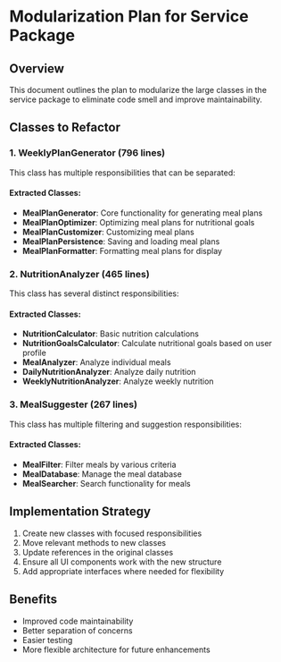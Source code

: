 # Modularization Plan for Service Package

## Overview
This document outlines the plan to modularize the large classes in the service package to eliminate code smell and improve maintainability.

## Classes to Refactor

### 1. WeeklyPlanGenerator (796 lines)
This class has multiple responsibilities that can be separated:

#### Extracted Classes:
- **MealPlanGenerator**: Core functionality for generating meal plans
- **MealPlanOptimizer**: Optimizing meal plans for nutritional goals
- **MealPlanCustomizer**: Customizing meal plans
- **MealPlanPersistence**: Saving and loading meal plans
- **MealPlanFormatter**: Formatting meal plans for display

### 2. NutritionAnalyzer (465 lines)
This class has several distinct responsibilities:

#### Extracted Classes:
- **NutritionCalculator**: Basic nutrition calculations
- **NutritionGoalsCalculator**: Calculate nutritional goals based on user profile
- **MealAnalyzer**: Analyze individual meals
- **DailyNutritionAnalyzer**: Analyze daily nutrition
- **WeeklyNutritionAnalyzer**: Analyze weekly nutrition

### 3. MealSuggester (267 lines)
This class has multiple filtering and suggestion responsibilities:

#### Extracted Classes:
- **MealFilter**: Filter meals by various criteria
- **MealDatabase**: Manage the meal database
- **MealSearcher**: Search functionality for meals

## Implementation Strategy
1. Create new classes with focused responsibilities
2. Move relevant methods to new classes
3. Update references in the original classes
4. Ensure all UI components work with the new structure
5. Add appropriate interfaces where needed for flexibility

## Benefits
- Improved code maintainability
- Better separation of concerns
- Easier testing
- More flexible architecture for future enhancements